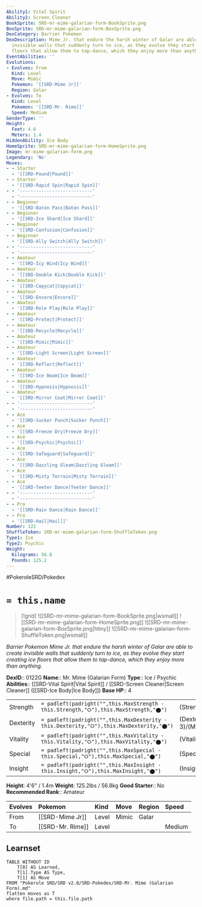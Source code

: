 ```yaml
---
Ability1: Vital Spirit
Ability2: Screen Cleaner
BookSprite: SRD-mr-mime-galarian-form-BookSprite.png
BoxSprite: SRD-mr-mime-galarian-form-BoxSprite.png
DexCategory: Barrier Pokemon
DexDescription: Mime Jr. that endure the harsh winter of Galar are able to create
  invisible walls that suddenly turn to ice, as they evolve they start creating ice
  floors that allow them to tap-dance, which they enjoy more than anything.
EventAbilities: ''
Evolutions:
- Evolves: From
  Kind: Level
  Move: Mimic
  Pokemon: '[[SRD-Mime Jr]]'
  Region: Galar
- Evolves: To
  Kind: Level
  Pokemon: '[[SRD-Mr. Rime]]'
  Speed: Medium
GenderType: ''
Height:
  Feet: 4.6
  Meters: 1.4
HiddenAbility: Ice Body
HomeSprite: SRD-mr-mime-galarian-form-HomeSprite.png
Image: mr-mime-galarian-form.png
Legendary: 'No'
Moves:
- - Starter
  - '[[SRD-Pound|Pound]]'
- - Starter
  - '[[SRD-Rapid Spin|Rapid Spin]]'
- - '---------------------------'
  - '---------------------------'
- - Beginner
  - '[[SRD-Baton Pass|Baton Pass]]'
- - Beginner
  - '[[SRD-Ice Shard|Ice Shard]]'
- - Beginner
  - '[[SRD-Confusion|Confusion]]'
- - Beginner
  - '[[SRD-Ally Switch|Ally Switch]]'
- - '---------------------------'
  - '---------------------------'
- - Amateur
  - '[[SRD-Icy Wind|Icy Wind]]'
- - Amateur
  - '[[SRD-Double Kick|Double Kick]]'
- - Amateur
  - '[[SRD-Copycat|Copycat]]'
- - Amateur
  - '[[SRD-Encore|Encore]]'
- - Amateur
  - '[[SRD-Role Play|Role Play]]'
- - Amateur
  - '[[SRD-Protect|Protect]]'
- - Amateur
  - '[[SRD-Recycle|Recycle]]'
- - Amateur
  - '[[SRD-Mimic|Mimic]]'
- - Amateur
  - '[[SRD-Light Screen|Light Screen]]'
- - Amateur
  - '[[SRD-Reflect|Reflect]]'
- - Amateur
  - '[[SRD-Ice Beam|Ice Beam]]'
- - Amateur
  - '[[SRD-Hypnosis|Hypnosis]]'
- - Amateur
  - '[[SRD-Mirror Coat|Mirror Coat]]'
- - '---------------------------'
  - '---------------------------'
- - Ace
  - '[[SRD-Sucker Punch|Sucker Punch]]'
- - Ace
  - '[[SRD-Freeze Dry|Freeze Dry]]'
- - Ace
  - '[[SRD-Psychic|Psychic]]'
- - Ace
  - '[[SRD-Safeguard|Safeguard]]'
- - Ace
  - '[[SRD-Dazzling Gleam|Dazzling Gleam]]'
- - Ace
  - '[[SRD-Misty Terrain|Misty Terrain]]'
- - Ace
  - '[[SRD-Teeter Dance|Teeter Dance]]'
- - '---------------------------'
  - '---------------------------'
- - Pro
  - '[[SRD-Rain Dance|Rain Dance]]'
- - Pro
  - '[[SRD-Hail|Hail]]'
Number: 122
ShuffleToken: SRD-mr-mime-galarian-form-ShuffleToken.png
Type1: Ice
Type2: Psychic
Weight:
  Kilograms: 56.8
  Pounds: 125.2
---
```


#PokeroleSRD/Pokedex

# `= this.name`

> [!grid]
> ![[SRD-mr-mime-galarian-form-BookSprite.png|wsmall]]
> ![[SRD-mr-mime-galarian-form-HomeSprite.png]]
> ![[SRD-mr-mime-galarian-form-BoxSprite.png|htiny]]
> ![[SRD-mr-mime-galarian-form-ShuffleToken.png|wsmall]]


*Barrier Pokemon*
*Mime Jr. that endure the harsh winter of Galar are able to create invisible walls that suddenly turn to ice, as they evolve they start creating ice floors that allow them to tap-dance, which they enjoy more than anything.*

**DexID**:: 0122G
**Name**:: Mr. Mime (Galarian Form)
**Type**:: Ice / Psychic
**Abilities**:: [[SRD-Vital Spirit|Vital Spirit]] / [[SRD-Screen Cleaner|Screen Cleaner]] ([[SRD-Ice Body|Ice Body]])
**Base HP**:: 4

|           |                                                                                        |                                          |
| --------- | -------------------------------------------------------------------------------------- | ---------------------------------------- |
| Strength  | `= padleft(padright("",this.MaxStrength - this.Strength,"⭘"),this.MaxStrength,"⬤")`    | (Strength::2)/(MaxStrength::4)   |
| Dexterity | `= padleft(padright("",this.MaxDexterity - this.Dexterity,"⭘"),this.MaxDexterity,"⬤")` | (Dexterity:: 3)/(MaxDexterity::6) |
| Vitality  | `= padleft(padright("",this.MaxVitality - this.Vitality,"⭘"),this.MaxVitality,"⬤")`    | (Vitality::2)/(MaxVitality::4)   |
| Special   | `= padleft(padright("",this.MaxSpecial - this.Special,"⭘"),this.MaxSpecial,"⬤")`       | (Special::2)/(MaxSpecial::5)     |
| Insight   | `= padleft(padright("",this.MaxInsight - this.Insight,"⭘"),this.MaxInsight,"⬤")`       | (Insight::2)/(MaxInsight::5)     |

**Height**: 4'6" / 1.4m
**Weight**: 125.2lbs / 56.8kg
**Good Starter**:: No
**Recommended Rank**:: Amateur

| Evolves   | Pokemon          | Kind   | Move   | Region   | Speed   |
|:----------|:-----------------|:-------|:-------|:---------|:--------|
| From      | [[SRD-Mime Jr]]  | Level  | Mimic  | Galar    |         |
| To        | [[SRD-Mr. Rime]] | Level  |        |          | Medium  |

## Learnset

```dataview
TABLE WITHOUT ID
    T[0] AS Learned,
    T[1].Type AS Type,
    T[1] AS Move
FROM "Pokerole SRD/SRD v2.0/SRD-Pokedex/SRD-Mr. Mime (Galarian Form).md"
flatten moves as T
where file.path = this.file.path
```
